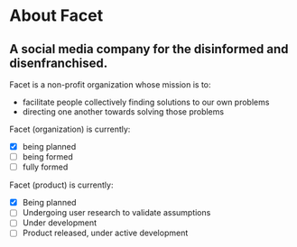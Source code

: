 # About Facet

## A social media company for the disinformed and disenfranchised.

Facet is a non-profit organization whose mission is to:
- facilitate people collectively finding solutions to our own problems
- directing one another towards solving those problems

Facet (organization) is currently:
- [x] being planned
- [ ] being formed
- [ ] fully formed

Facet (product) is currently:
- [x] Being planned
- [ ] Undergoing user research to validate assumptions
- [ ] Under development
- [ ] Product released, under active development
